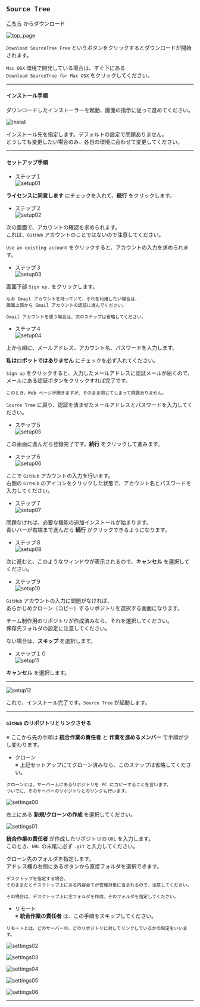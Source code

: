 
## `Source Tree`

[こちら](https://www.sourcetreeapp.com/)
からダウンロード

![top_page][st01]

`Download SourceTree Free` というボタンをクリックするとダウンロードが開始されます。

`Mac OSX` 環境で開発している場合は、すぐ下にある  
`Download SourceTree for Mac OSX` をクリックしてください。

---
#### インストール手順

ダウンロードしたインストーラーを起動、画面の指示に従って進めてください。

![install][st02]

インストール先を指定します。デフォルトの設定で問題ありません。  
どうしても変更したい場合のみ、各自の環境に合わせて変更してください。

---
#### セットアップ手順

* ステップ１  
![setup01][step01]

**ライセンスに同意します** にチェックを入れて、**続行** をクリックします。

* ステップ２  
![setup02][step02]

次の画面で、アカウントの確認を求められます。  
これは、`GitHub` アカウントのことではないので注意してください。

`Use an existing account` をクリックすると、アカウントの入力を求められます。

* ステップ３  
![setup03][st03]

画面下部 `Sign up.` をクリックします。

~~~
なお Gmail アカウントを持っていて、それを利用したい場合は、
画面上部から Gmail アカウントの認証に進んでください。

Gmail アカウントを使う場合は、次のステップは省略してください。
~~~

* ステップ４  
![setup04][st04]

上から順に、メールアドレス、アカウント名、パスワードを入力します。

**私はロボットではありません** にチェックを必ず入れてください。

`Sign up` をクリックすると、入力したメールアドレスに認証メールが届くので、  
メールにある認証ボタンをクリックすれば完了です。

~~~
このとき、Web ページが開きますが、そのまま閉じてしまって問題ありません。
~~~

`Source Tree` に戻り、認証を済ませたメールアドレスとパスワードを入力してください。

* ステップ５  
![setup05][step03]

この画面に進んだら登録完了です。**続行** をクリックして進みます。

* ステップ６  
![setup06][step04]

ここで `GitHub` アカウントの入力を行います。  
右側の `GitHub` のアイコンをクリックした状態で、アカウント名とパスワードを入力してください。

* ステップ７  
![setup07][step05]

問題なければ、必要な機能の追加インストールが始まります。  
青いバーが右端まで進んだら **続行** がクリックできるようになります。

* ステップ８  
![setup08][step06]

次に進むと、このようなウィンドウが表示されるので、**キャンセル** を選択してください。

* ステップ９  
![setup10][step07]

`GitHub` アカウントの入力に問題がなければ、  
あらかじめクローン（コピー）するリポジトリを選択する画面になります。

チーム制作用のリポジトリが作成済みなら、それを選択してください。  
保存先フォルダの設定に注意してください。

ない場合は、**スキップ** を選択します。

* ステップ１０  
![setup11][step08]

**キャンセル** を選択します。

---
![setup12][st05]

これで、インストール完了です。`Source Tree` が起動します。

---
#### `GitHub` のリポジトリとリンクさせる

※ ここから先の手順は **統合作業の責任者** と **作業を進めるメンバー** で手順が少し変わります。


* クローン  
※ 上記セットアップにてクローン済みなら、このステップは省略してください。

~~~
クローンとは、サーバー上にあるリポジトリを PC にコピーすることを言います。  
ついでに、そのサーバーのリポジトリとのリンクも行います。
~~~

![settings00][st05]

左上にある **新規/クローンの作成** を選択してください。


![settings01][set01]

**統合作業の責任者** が作成したリポジトリの `URL` を入力します。  
このとき、`URL` の末尾に必ず `.git` と入力してください。

クローン先のフォルダを指定します。  
アドレス欄の右側にあるボタンから直接フォルダを選択できます。

~~~
デスクトップを指定する場合、
そのままだとデスクトップ上にある内容全てが管理対象に含まれるので、注意してください。

その場合は、デスクトップ上に空フォルダを作成、そのフォルダを指定してください。
~~~

* リモート  
※ **統合作業の責任者** は、この手順をスキップしてください。

~~~
リモートとは、どのサーバーの、どのリポジトリに対してリンクしているかの設定をいいます。
~~~

![settings02][set02]


![settings03][set03]


![settings04][set04]


![settings05][set05]


![settings06][set06]


---

[st01]: https://github.com/tom10987/TEST/blob/master/ScreenShots/sourcetree_top.png
[st02]: https://github.com/tom10987/TEST/blob/master/ScreenShots/sourcetree_install.png
[st03]: https://github.com/tom10987/TEST/blob/master/ScreenShots/sourcetree_signup_1.png
[st04]: https://github.com/tom10987/TEST/blob/master/ScreenShots/sourcetree_signup_2.png
[st05]: https://github.com/tom10987/TEST/blob/master/ScreenShots/sourcetree_menu.png

[step01]: https://github.com/tom10987/TEST/blob/master/ScreenShots/sourcetree_setup_1.png
[step02]: https://github.com/tom10987/TEST/blob/master/ScreenShots/sourcetree_setup_2.png
[step03]: https://github.com/tom10987/TEST/blob/master/ScreenShots/sourcetree_setup_3.png
[step04]: https://github.com/tom10987/TEST/blob/master/ScreenShots/sourcetree_setup_4.png
[step05]: https://github.com/tom10987/TEST/blob/master/ScreenShots/sourcetree_setup_5.png
[step06]: https://github.com/tom10987/TEST/blob/master/ScreenShots/sourcetree_setup_6.png
[step07]: https://github.com/tom10987/TEST/blob/master/ScreenShots/sourcetree_setup_7.png
[step08]: https://github.com/tom10987/TEST/blob/master/ScreenShots/sourcetree_setup_8.png

[set01]: https://github.com/tom10987/TEST/blob/master/ScreenShots/sourcetree_clone.png
[set02]: https://github.com/tom10987/TEST/blob/master/ScreenShots/sourcetree_remote_1.png
[set03]: https://github.com/tom10987/TEST/blob/master/ScreenShots/sourcetree_remote_2.png
[set04]: https://github.com/tom10987/TEST/blob/master/ScreenShots/sourcetree_remote_3.png
[set05]: https://github.com/tom10987/TEST/blob/master/ScreenShots/sourcetree_push.png
[set06]: https://github.com/tom10987/TEST/blob/master/ScreenShots/sourcetree_pull.png
